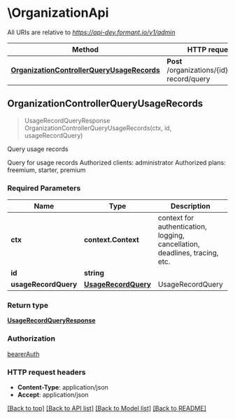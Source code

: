 # \OrganizationApi

All URIs are relative to *https://api-dev.formant.io/v1/admin*

Method | HTTP request | Description
------------- | ------------- | -------------
[**OrganizationControllerQueryUsageRecords**](OrganizationApi.md#OrganizationControllerQueryUsageRecords) | **Post** /organizations/{id}/usage-record/query | Query usage records



## OrganizationControllerQueryUsageRecords

> UsageRecordQueryResponse OrganizationControllerQueryUsageRecords(ctx, id, usageRecordQuery)

Query usage records

Query for usage records Authorized clients: administrator Authorized plans: freemium, starter, premium

### Required Parameters


Name | Type | Description  | Notes
------------- | ------------- | ------------- | -------------
**ctx** | **context.Context** | context for authentication, logging, cancellation, deadlines, tracing, etc.
**id** | **string**|  | 
**usageRecordQuery** | [**UsageRecordQuery**](UsageRecordQuery.md)| UsageRecordQuery | 

### Return type

[**UsageRecordQueryResponse**](UsageRecordQueryResponse.md)

### Authorization

[bearerAuth](../README.md#bearerAuth)

### HTTP request headers

- **Content-Type**: application/json
- **Accept**: application/json

[[Back to top]](#) [[Back to API list]](../README.md#documentation-for-api-endpoints)
[[Back to Model list]](../README.md#documentation-for-models)
[[Back to README]](../README.md)

